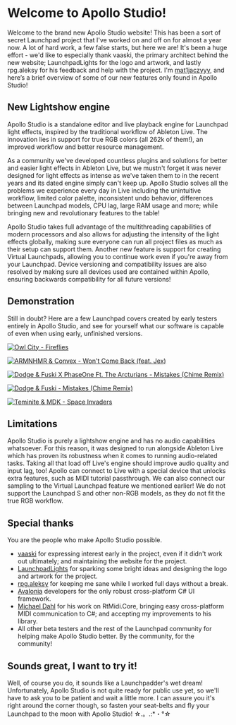 # Welcome to Apollo Studio!

Welcome to the brand new Apollo Studio website! This has been a sort of secret Launchpad project that I've worked on and off on for almost a year now. A lot of hard work, a few false starts, but here we are! It's been a huge effort - we'd like to especially thank vaaski, the primary architect behind the new website; LaunchpadLights for the logo and artwork, and lastly rpg.aleksy for his feedback and help with the project. I'm [mat1jaczyyy](https://mat1jaczyyy.com/), and here’s a brief overview of some of our new features only found in Apollo Studio!

## New Lightshow engine

Apollo Studio is a standalone editor and live playback engine for Launchpad light effects, inspired by the traditional workflow of Ableton Live. The innovation lies in support for true RGB colors (all 262k of them!), an improved workflow and better resource management.

As a community we've developed countless plugins and solutions for better and easier light effects in Ableton Live, but we mustn't forget it was never designed for light effects as intense as we've taken them to in the recent years and its dated engine simply can't keep up. Apollo Studio solves all the problems we experience every day in Live including the unintuitive workflow, limited color palette, inconsistent undo behavior, differences between Launchpad models, CPU lag, large RAM usage and more; while bringing new and revolutionary features to the table!

Apollo Studio takes full advantage of the multithreading capabilities of modern processors and also allows for adjusting the intensity of the light effects globally, making sure everyone can run all project files as much as their setup can support them. Another new feature is support for creating Virtual Launchpads, allowing you to continue work even if you're away from your Launchpad. Device versioning and compatibility issues are also resolved by making sure all devices used are contained within Apollo, ensuring backwards compatibility for all future versions!

## Demonstration

Still in doubt? Here are a few Launchpad covers created by early testers entirely in Apollo Studio, and see for yourself what our software is capable of even when using early, unfinished versions.

[![Owl City - Fireflies](http://img.youtube.com/vi/DDJ0JPgd8fw/mqdefault.jpg)](http://www.youtube.com/watch?v=DDJ0JPgd8fw "Owl City - Fireflies")

[![ARMNHMR & Convex - Won't Come Back (feat. Jex)](http://img.youtube.com/vi/l6mjEfLrWr4/mqdefault.jpg)](http://www.youtube.com/watch?v=l6mjEfLrWr4 "ARMNHMR & Convex - Won't Come Back (feat. Jex)")

[![Dodge & Fuski X PhaseOne Ft. The Arcturians - Mistakes (Chime Remix)](http://img.youtube.com/vi/EnGCZJjy3_g/mqdefault.jpg)](https://www.youtube.com/watch?v=EnGCZJjy3_g "Dodge & Fuski X PhaseOne Ft. The Arcturians - Mistakes (Chime Remix)")

[![Dodge & Fuski - Mistakes (Chime Remix)](http://img.youtube.com/vi/1cGd6CvrV0A/mqdefault.jpg)](http://www.youtube.com/watch?v=1cGd6CvrV0A "Dodge & Fuski - Mistakes (Chime Remix)")

[![Teminite & MDK - Space Invaders](http://img.youtube.com/vi/l5rQk0G3YBo/mqdefault.jpg)](http://www.youtube.com/watch?v=l5rQk0G3YBo "Teminite & MDK - Space Invaders")

## Limitations

Apollo Studio is purely a lightshow engine and has no audio capabilities whatsoever. For this reason, it was designed to run alongside Ableton Live which has proven its robustness when it comes to running audio-related tasks. Taking all that load off Live's engine should improve audio quality and input lag, too! Apollo can connect to Live with a special device that unlocks extra features, such as MIDI tutorial passthrough. We can also connect our sampling to the Virtual Launchpad feature we mentioned earlier! We do not support the Launchpad S and other non-RGB models, as they do not fit the true RGB workflow.

## Special thanks

You are the people who make Apollo Studio possible.

* [vaaski](https://vaa.ski/) for expressing interest early in the project, even if it didn't work out ultimately; and maintaining the website for the project.
* [LaunchpadLights](http://www.launchpadlights.com/) for sparking some bright ideas and designing the logo and artwork for the project.
* [rpg.aleksy](https://www.youtube.com/channel/UC209YLY-uQPy4U2Gu6sqaVw) for keeping me sane while I worked full days without a break.
* [Avalonia](https://github.com/avaloniaui/) developers for the only robust cross-platform C# UI framework.
* [Michael Dahl](https://github.com/micdah/) for his work on RtMidi.Core, bringing easy cross-platform MIDI communication to C#; and accepting my improvements to his library.
* All other beta testers and the rest of the Launchpad community for helping make Apollo Studio better. By the community, for the community!

## Sounds great, I want to try it!

Well, of course you do, it sounds like a Launchpadder's wet dream! Unfortunately, Apollo Studio is not quite ready for public use yet, so we'll have to ask you to be patient and wait a little more. I can assure you it's right around the corner though, so fasten your seat-belts and fly your Launchpad to the moon with Apollo Studio! ☆.。.:*・°☆
